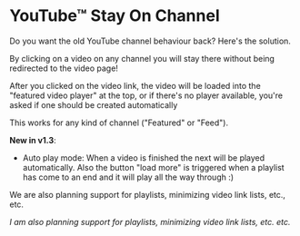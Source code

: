 YouTube™ Stay On Channel
=============

Do you want the old YouTube channel behaviour back?
Here's the solution.

By clicking on a video on any channel you will stay there without being redirected to the video page!

After you clicked on the video link, the video will be loaded into the "featured video player" at the top, or if there's no player available, you're asked if one should be created automatically

This works for any kind of channel ("Featured" or "Feed").

**New in v1.3**:
 - Auto play mode: When a video is finished the next will be played automatically.
Also the button "load more" is triggered when a playlist has come to an end and it will play all the way through :)

We are also planning support for playlists, minimizing video link lists, etc., etc.

*I am also planning support for playlists, minimizing video link lists, etc. etc.*
